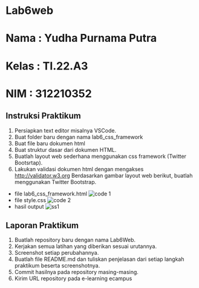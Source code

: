 # Lab6web
# Nama : Yudha Purnama Putra
# Kelas : TI.22.A3
# NIM : 312210352

## Instruksi Praktikum
1. Persiapkan text editor misalnya VSCode.
2. Buat folder baru dengan nama lab6_css_framework
3. Buat file baru dokumen html
4. Buat struktur dasar dari dokumen HTML.
5. Buatlah layout web sederhana menggunakan css framework (Twitter Bootsrtap).
6. Lakukan validasi dokumen html dengan mengakses http://validator.w3.org
Berdasarkan gambar layout web berikut, buatlah menggunakan Twitter Bootstrap.

* file lab6_css_framework.html
![code 1](https://github.com/yudhapurnama/Lab6web/assets/115516505/ea11110e-feb3-4129-9ea1-2240d889e232)
* file style.css
![code 2](https://github.com/yudhapurnama/Lab6web/assets/115516505/b9709dd4-c6a6-41ee-bae3-cb1d9fbe226b)
* hasil output
![ss1](https://github.com/yudhapurnama/Lab6web/assets/115516505/70df9418-13c8-49bd-9d78-b9a1e53511a8)

## Laporan Praktikum
1. Buatlah repository baru dengan nama Lab6Web.
2. Kerjakan semua latihan yang diberikan sesuai urutannya.
3. Screenshot setiap perubahannya.
4. Buatlah file README.md dan tuliskan penjelasan dari setiap langkah praktikum beserta screenshotnya.
5. Commit hasilnya pada repository masing-masing.
6. Kirim URL repository pada e-learning ecampus

